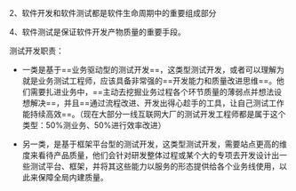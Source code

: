 2、软件开发和软件测试都是软件生命周期中的重要组成部分

4、软件测试是保证软件开发产物质量的重要手段。



测试开发职责：

- 一类是基于==业务驱动型的测试开发==，这类型测试开发，或者可以理解为就是业务测试工程师，应该具备非常强的==开发能力和质量改进思维==。他们需要扎进业务中，==主动去挖掘业务过程各个环节质量的薄弱点并想法设想解决==，并且==通过流程改进、开发出得心趁手的工具，让自己测试工作能持续高效==。（现在大部分一线互联网大厂的测试开发工程师都是属于这个类型：50%测业务、50%进行效率改进）

- 另一类，是基于框架平台型的测试开发，这类型测试开发，需要站点更高的维度来看待产品质量，他们会针对研发整体过程或某个大的专项去开发设计出一些测试平台、框架，并将其这些能力以服务的形态提供给各个业务线使用，以此来保障全局内建质量。
